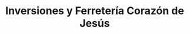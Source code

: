 ---
title: "Inversiones y Ferretería Corazón de Jesús"
url: /hualhuas/inversiones-y-ferreteria-corazon-de-jesus/
shop: Baustoffe
---